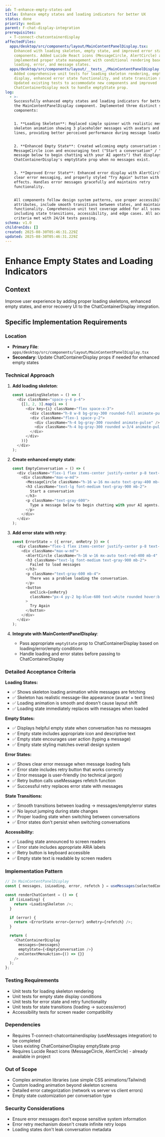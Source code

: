 ```yaml
---
id: T-enhance-empty-states-and
title: Enhance empty states and loading indicators for better UX
status: done
priority: medium
parent: F-chat-display-integration
prerequisites:
  - T-connect-chatcontainerdisplay
affectedFiles:
  apps/desktop/src/components/layout/MainContentPanelDisplay.tsx:
    Enhanced with loading skeleton, empty state, and improved error state
    components. Added Lucide React icons (MessageCircle, AlertCircle) and
    implemented proper state management with conditional rendering based on
    loading, error, and message states.
  apps/desktop/src/components/layout/__tests__/MainContentPanelDisplay.test.tsx:
    Added comprehensive unit tests for loading skeleton rendering, empty state
    display, enhanced error state functionality, and state transition scenarios.
    Updated existing tests to accommodate new components and improved
    ChatContainerDisplay mock to handle emptyState prop.
log:
  - >-
    Successfully enhanced empty states and loading indicators for better UX in
    the MainContentPanelDisplay component. Implemented three distinct state
    components:


    1. **Loading Skeleton**: Replaced simple spinner with realistic message-like
    skeleton animation showing 3 placeholder messages with avatars and text
    lines, providing better perceived performance during message loading.


    2. **Enhanced Empty State**: Created welcoming empty conversation state with
    MessageCircle icon and encouraging text ("Start a conversation" / "Type a
    message below to begin chatting with your AI agents") that displays through
    ChatContainerDisplay's emptyState prop when no messages exist.


    3. **Improved Error State**: Enhanced error display with AlertCircle icon,
    clear error messaging, and properly styled "Try Again" button with hover
    effects. Handles error messages gracefully and maintains retry
    functionality.


    All components follow design system patterns, use proper accessibility
    attributes, include smooth transitions between states, and maintain existing
    functionality. Comprehensive unit test coverage added for all scenarios
    including state transitions, accessibility, and edge cases. All acceptance
    criteria met with 24/24 tests passing.
schema: v1.0
childrenIds: []
created: 2025-08-30T05:46:31.229Z
updated: 2025-08-30T05:46:31.229Z
---
```


# Enhance Empty States and Loading Indicators

## Context

Improve user experience by adding proper loading skeletons, enhanced empty states, and error recovery UI to the ChatContainerDisplay integration.

## Specific Implementation Requirements

### Location

- **Primary File**: `apps/desktop/src/components/layout/MainContentPanelDisplay.tsx`
- **Secondary**: Update ChatContainerDisplay props if needed for enhanced empty states

### Technical Approach

1. **Add loading skeleton**:

   ```typescript
   const LoadingSkeleton = () => (
     <div className="space-y-4 p-4">
       {[1, 2, 3].map(i => (
         <div key={i} className="flex space-x-3">
           <div className="h-8 w-8 bg-gray-300 rounded-full animate-pulse" />
           <div className="flex-1 space-y-2">
             <div className="h-4 bg-gray-300 rounded animate-pulse" />
             <div className="h-4 bg-gray-300 rounded w-3/4 animate-pulse" />
           </div>
         </div>
       ))}
     </div>
   );
   ```

2. **Create enhanced empty state**:

   ```typescript
   const EmptyConversation = () => (
     <div className="flex-1 flex items-center justify-center p-8 text-center">
       <div className="max-w-md">
         <MessageCircle className="h-16 w-16 mx-auto text-gray-400 mb-4" />
         <h3 className="text-lg font-medium text-gray-900 mb-2">
           Start a conversation
         </h3>
         <p className="text-gray-600">
           Type a message below to begin chatting with your AI agents.
         </p>
       </div>
     </div>
   );
   ```

3. **Add error state with retry**:

   ```typescript
   const ErrorState = ({ error, onRetry }) => (
     <div className="flex-1 flex items-center justify-center p-8 text-center">
       <div className="max-w-md">
         <AlertCircle className="h-16 w-16 mx-auto text-red-400 mb-4" />
         <h3 className="text-lg font-medium text-gray-900 mb-2">
           Failed to load messages
         </h3>
         <p className="text-gray-600 mb-4">
           There was a problem loading the conversation.
         </p>
         <button
           onClick={onRetry}
           className="px-4 py-2 bg-blue-600 text-white rounded hover:bg-blue-700"
         >
           Try Again
         </button>
       </div>
     </div>
   );
   ```

4. **Integrate with MainContentPanelDisplay**:
   - Pass appropriate `emptyState` prop to ChatContainerDisplay based on loading/error/empty conditions
   - Handle loading and error states before passing to ChatContainerDisplay

### Detailed Acceptance Criteria

**Loading States:**

- ✅ Shows skeleton loading animation while messages are fetching
- ✅ Skeleton has realistic message-like appearance (avatar + text lines)
- ✅ Loading animation is smooth and doesn't cause layout shift
- ✅ Loading state immediately replaces with messages when loaded

**Empty States:**

- ✅ Displays helpful empty state when conversation has no messages
- ✅ Empty state includes appropriate icon and descriptive text
- ✅ Empty state encourages user action (typing a message)
- ✅ Empty state styling matches overall design system

**Error States:**

- ✅ Shows clear error message when message loading fails
- ✅ Error state includes retry button that works correctly
- ✅ Error message is user-friendly (no technical jargon)
- ✅ Retry button calls useMessages refetch function
- ✅ Successful retry replaces error state with messages

**State Transitions:**

- ✅ Smooth transitions between loading → messages/empty/error states
- ✅ No layout jumping during state changes
- ✅ Proper loading state when switching between conversations
- ✅ Error states don't persist when switching conversations

**Accessibility:**

- ✅ Loading state announced to screen readers
- ✅ Error state includes appropriate ARIA labels
- ✅ Retry button is keyboard accessible
- ✅ Empty state text is readable by screen readers

### Implementation Pattern

```typescript
// In MainContentPanelDisplay
const { messages, isLoading, error, refetch } = useMessages(selectedConversationId || '');

const renderChatContent = () => {
  if (isLoading) {
    return <LoadingSkeleton />;
  }

  if (error) {
    return <ErrorState error={error} onRetry={refetch} />;
  }

  return (
    <ChatContainerDisplay
      messages={messages}
      emptyState={<EmptyConversation />}
      onContextMenuAction={() => {}}
    />
  );
};
```

### Testing Requirements

- Unit tests for loading skeleton rendering
- Unit tests for empty state display conditions
- Unit tests for error state and retry functionality
- Unit tests for state transitions (loading → success/error)
- Accessibility tests for screen reader compatibility

### Dependencies

- Requires T-connect-chatcontainerdisplay (useMessages integration) to be completed
- Uses existing ChatContainerDisplay emptyState prop
- Requires Lucide React icons (MessageCircle, AlertCircle) - already available in project

### Out of Scope

- Complex animation libraries (use simple CSS animations/Tailwind)
- Custom loading animation beyond skeleton screens
- Detailed error categorization (network vs server vs client errors)
- Empty state customization per conversation type

### Security Considerations

- Ensure error messages don't expose sensitive system information
- Error retry mechanism doesn't create infinite retry loops
- Loading states don't leak conversation metadata
